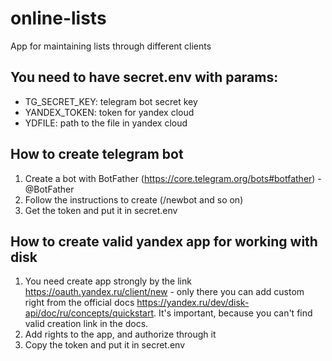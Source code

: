 # online-lists
App for maintaining lists through different clients

## You need to have secret.env with params:
- TG_SECRET_KEY: telegram bot secret key
- YANDEX_TOKEN: token for yandex cloud
- YDFILE: path to the file in yandex cloud

## How to create telegram bot
1. Create a bot with BotFather (https://core.telegram.org/bots#botfather) - @BotFather
2. Follow the instructions to create (/newbot and so on)
3. Get the token and put it in secret.env

## How to create valid yandex app for working with disk
1. You need create app strongly by the link https://oauth.yandex.ru/client/new - only there you can add custom right from the official docs https://yandex.ru/dev/disk-api/doc/ru/concepts/quickstart. It's important, because you can't find valid creation link in the docs.
2. Add rights to the app, and authorize through it
3. Copy the token and put it in secret.env